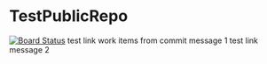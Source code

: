 # TestPublicRepo
[![Board Status](https://dev.azure.com/johnhjliu/8972b0d9-1d5b-4b37-a71f-d15ba19249bc/dee8429e-79fe-432a-be06-fd3b507390c4/_apis/work/boardbadge/fad71695-e3a5-4795-a045-f9172cde2414)](https://dev.azure.com/johnhjliu/8972b0d9-1d5b-4b37-a71f-d15ba19249bc/_boards/board/t/dee8429e-79fe-432a-be06-fd3b507390c4/Microsoft.RequirementCategory/)
test link work items from commit message 1
test link message 2
